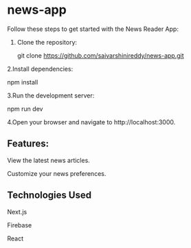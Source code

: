 # news-app

Follow these steps to get started with the News Reader App:

1. Clone the repository:
 
   git clone https://github.com/saivarshinireddy/news-app.git
   
2.Install dependencies:

   npm install
   
3.Run the development server:

   npm run dev
   
4.Open your browser and navigate to http://localhost:3000.

## Features:

View the latest news articles.

Customize your news preferences.

## Technologies Used

Next.js

Firebase 

React
